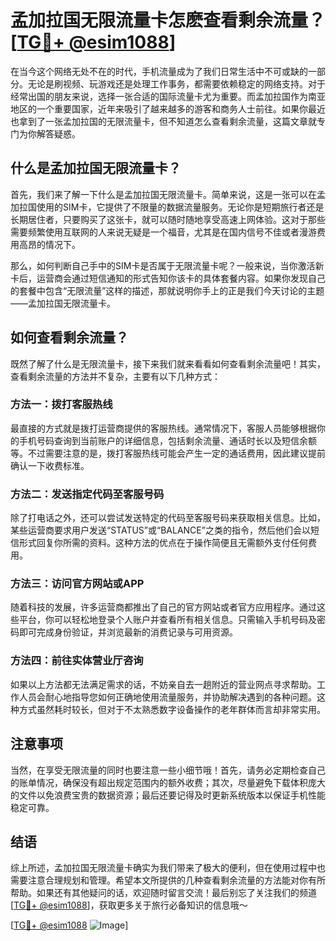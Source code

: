 # 孟加拉国无限流量卡怎麽查看剩余流量？[[TG💪+ @esim1088](https://t.me/s/esim1088)]

在当今这个网络无处不在的时代，手机流量成为了我们日常生活中不可或缺的一部分。无论是刷视频、玩游戏还是处理工作事务，都需要依赖稳定的网络支持。对于经常出国的朋友来说，选择一张合适的国际流量卡尤为重要。而孟加拉国作为南亚地区的一个重要国家，近年来吸引了越来越多的游客和商务人士前往。如果你最近也拿到了一张孟加拉国的无限流量卡，但不知道怎么查看剩余流量，这篇文章就专门为你解答疑惑。

## 什么是孟加拉国无限流量卡？

首先，我们来了解一下什么是孟加拉国无限流量卡。简单来说，这是一张可以在孟加拉国使用的SIM卡，它提供了不限量的数据流量服务。无论你是短期旅行者还是长期居住者，只要购买了这张卡，就可以随时随地享受高速上网体验。这对于那些需要频繁使用互联网的人来说无疑是一个福音，尤其是在国内信号不佳或者漫游费用高昂的情况下。

那么，如何判断自己手中的SIM卡是否属于无限流量卡呢？一般来说，当你激活新卡后，运营商会通过短信通知的形式告知你该卡的具体套餐内容。如果你发现自己的套餐中包含“无限流量”这样的描述，那就说明你手上的正是我们今天讨论的主题——孟加拉国无限流量卡。

## 如何查看剩余流量？

既然了解了什么是无限流量卡，接下来我们就来看看如何查看剩余流量吧！其实，查看剩余流量的方法并不复杂，主要有以下几种方式：

### 方法一：拨打客服热线

最直接的方式就是拨打运营商提供的客服热线。通常情况下，客服人员能够根据你的手机号码查询到当前账户的详细信息，包括剩余流量、通话时长以及短信余额等。不过需要注意的是，拨打客服热线可能会产生一定的通话费用，因此建议提前确认一下收费标准。

### 方法二：发送指定代码至客服号码

除了打电话之外，还可以尝试发送特定的代码至客服号码来获取相关信息。比如，某些运营商要求用户发送“STATUS”或“BALANCE”之类的指令，然后他们会以短信形式回复你所需的资料。这种方法的优点在于操作简便且无需额外支付任何费用。

### 方法三：访问官方网站或APP

随着科技的发展，许多运营商都推出了自己的官方网站或者官方应用程序。通过这些平台，你可以轻松地登录个人账户并查看所有相关信息。只需输入手机号码及密码即可完成身份验证，并浏览最新的消费记录与可用资源。

### 方法四：前往实体营业厅咨询

如果以上方法都无法满足需求的话，不妨亲自去一趟附近的营业网点寻求帮助。工作人员会耐心地指导您如何正确地使用流量服务，并协助解决遇到的各种问题。这种方式虽然耗时较长，但对于不太熟悉数字设备操作的老年群体而言却非常实用。

## 注意事项

当然，在享受无限流量的同时也要注意一些小细节哦！首先，请务必定期检查自己的账单情况，确保没有超出规定范围内的额外收费；其次，尽量避免下载体积庞大的文件以免浪费宝贵的数据资源；最后还要记得及时更新系统版本以保证手机性能稳定可靠。

## 结语

综上所述，孟加拉国无限流量卡确实为我们带来了极大的便利，但在使用过程中也需要注意合理规划和管理。希望本文所提供的几种查看剩余流量的方法能对你有所帮助。如果还有其他疑问的话，欢迎随时留言交流！最后别忘了关注我们的频道[[TG💪+ @esim1088](https://t.me/s/esim1088)]，获取更多关于旅行必备知识的信息哦～

[[TG💪+ @esim1088](https://t.me/s/esim1088) ![Image](https://i.postimg.cc/4NQfJmqS/Snipaste-2025-05-13-00-14-12.png)]
